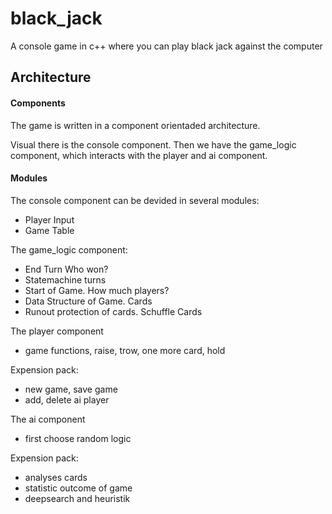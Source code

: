 # black_jack
A console game in c++ where you can play black jack against the computer


## Architecture

#### Components

The game is written in a component orientaded architecture.

Visual there is the console component.
Then we have the game_logic component, which interacts with the player and ai component.

#### Modules

The console component can be devided in several modules:

- Player Input
- Game Table


The game_logic component:

- End Turn Who won?
- Statemachine turns
- Start of Game. How much players?
- Data Structure of Game. Cards
- Runout protection of cards. Schuffle Cards

The player component

- game functions, raise, trow, one more card, hold

Expension pack:
- new game, save game
- add, delete ai player


The ai component

- first choose random logic

Expension pack:
- analyses cards
- statistic outcome of game
- deepsearch and heuristik
